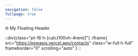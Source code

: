 ```yaml
---
navigation: false
fullpage: true
---
```

<div class="fixed top-0 left-0 right-0 z-50 bg-white shadow-md h-16 flex items-center px-4">
  <span class="text-lg font-bold">🌐 My Floating Header</span>
</div>

::div{class="pt-16 h-[calc(100vh-4rem)]"}
:iframe{
  src="https://eswapis.vercel.app/contacts"
  class="w-full h-full"
  frameborder="0"
  scrolling="auto"
}
::






